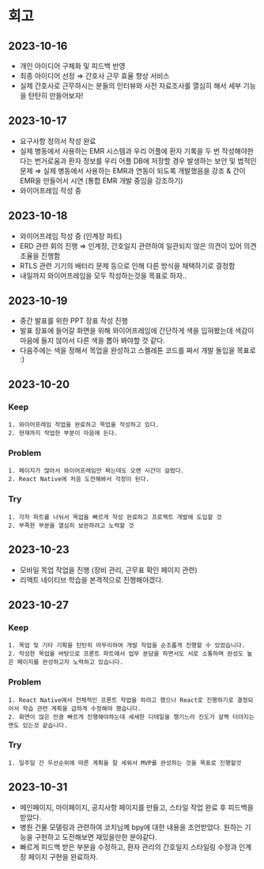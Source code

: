 # 회고

## 2023-10-16

- 개인 아이디어 구체화 및 피드백 반영
- 최종 아이디어 선정 ⇒ 간호사 근무 효율 향상 서비스
- 실제 간호사로 근무하시는 분들의 인터뷰와 사전 자료조사를 열심히 해서 세부 기능을 탄탄히 만들어보자!

## 2023-10-17

- 요구사항 정의서 작성 완료
- 실제 병동에서 사용하는 EMR 시스템과 우리 어플에 환자 기록을 두 번 작성해야한다는 번거로움과 환자 정보를 우리 어플 DB에 저장할 경우 발생하는 보안 및 법적인 문제 ⇒ 실제 병동에서 사용하는 EMR과 연동이 되도록 개발했음을 강조 & 간이 EMR을 만들어서 시연 (통합 EMR 개발 중임을 강조하기)
- 와이어프레임 작성 중

## 2023-10-18

- 와이어프레임 작성 중 (인계장 파트)
- ERD 관련 회의 진행 ⇒ 인계장, 간호일지 관련하여 일관되지 않은 의견이 있어 의견 조율을 진행함
- RTLS 관련 기기의 배터리 문제 등으로 인해 다른 방식을 채택하기로 결정함
- 내일까지 와이어프레임을 모두 작성하는것을 목표로 하자..

## 2023-10-19

- 중간 발표를 위한 PPT 장표 작성 진행
- 발표 장표에 들어갈 화면을 위해 와이어프레임에 간단하게 색을 입혀봤는데 색감이 마음에 들지 않아서 다른 색을 뽑아 봐야할 것 같다.
- 다음주에는 색을 정해서 목업을 완성하고 스켈레톤 코드를 짜서 개발 돌입을 목표로 :)

## 2023-10-20
### Keep
```
1. 와이어프레임 작업을 완료하고 목업을 작성하고 있다.
2. 현재까지 작업한 부분이 마음에 든다. 
```

### Problem
```
1. 페이지가 많아서 와이어프레임만 짜는데도 오랜 시간이 걸렸다.
2. React Native에 처음 도전해봐서 걱정이 된다.
```

### Try
```
1. 각자 파트를 나눠서 목업을 빠르게 작성 완료하고 프로젝트 개발에 도입할 것
2. 부족한 부분을 열심히 보완하려고 노력할 것
```

## 2023-10-23

- 모바일 목업 작업을 진행 (장비 관리, 근무표 확인 페이지 관련)
- 리액트 네이티브 학습을 본격적으로 진행해야겠다.

## 2023-10-27
### Keep
```
1. 목업 및 기타 기획을 탄탄히 마무리하여 개발 작업을 순조롭게 진행할 수 있었습니다.
2. 작성한 목업을 바탕으로 프론트 파트에서 업무 분담을 하면서도 서로 소통하며 완성도 높은 페이지를 완성하고자 노력하고 있습니다.
```

### Problem
```
1. React Native에서 전체적인 프론트 작업을 하려고 했으나 React로 진행하기로 결정되어서 학습 관련 계획을 급하게 수정해야 했습니다. 
2. 화면이 많은 만큼 빠르게 진행해야하는데 세세한 디테일을 챙기느라 진도가 살짝 더뎌지는 면도 있는것 같습니다.
```

### Try
```
1. 일주일 간 우선순위에 따른 계획을 잘 세워서 MVP를 완성하는 것을 목표로 진행할것
```

## 2023-10-31

- 메인페이지, 마이페이지, 공지사항 페이지를 만들고, 스타일 작업 완료 후 피드백을 받았다.
- 병원 건물 모델링과 관련하여 코치님께 bpy에 대한 내용을 조언받았다. 원하는 기능을 구현하고 도전해보면 재밌을만한 분야같다.
- 빠르게 피드백 받은 부분을 수정하고, 환자 관리의 간호일지 스타일링 수정과 인계장 페이지 구현을 완료하자.